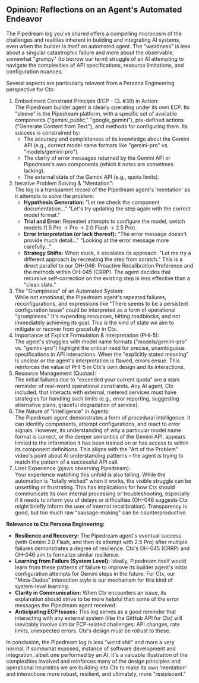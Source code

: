 ## **Opinion: Reflections on an Agent's Automated Endeavor**

The Pipedream log you've shared offers a compelling microcosm of the challenges and realities inherent in building and integrating AI systems, even when the builder is itself an automated agent. The "weirdness" is less about a singular catastrophic failure and more about the observable, somewhat "grumpy" (to borrow our term) struggle of an AI attempting to navigate the complexities of API specifications, resource limitations, and configuration nuances.

Several aspects are particularly relevant from a Persona Engineering perspective for Ctx:

1. Embodiment Constraint Principle (ECP \- CL \#39) in Action:  
   The Pipedream builder agent is clearly operating under its own ECP. Its "sleeve" is the Pipedream platform, with a specific set of available components ("gemini\_public," "google\_gemini"), pre-defined actions ("Generate Content from Text"), and methods for configuring them. Its success is constrained by:  
   * The accuracy and completeness of its knowledge about the Gemini API (e.g., correct model name formats like "gemini-pro" vs. "models/gemini-pro").  
   * The clarity of error messages returned by the Gemini API or Pipedream's own components (which it notes are sometimes lacking).  
   * The external state of the Gemini API (e.g., quota limits).  
2. Iterative Problem Solving & "Mentation":  
   The log is a transparent record of the Pipedream agent's 'mentation' as it attempts to solve the problem:  
   * **Hypothesis Generation:** "Let me check the component documentation..." "Let's try updating the step again with the correct model format."  
   * **Trial and Error:** Repeated attempts to configure the model, switch models (1.5 Pro \-\> Pro \-\> 2.0 Flash \-\> 2.5 Pro).  
   * **Error Interpretation (or lack thereof):** "The error message doesn't provide much detail..." "Looking at the error message more carefully..."  
   * **Strategy Shifts:** When stuck, it escalates its approach: "Let me try a different approach by recreating the step from scratch." This is a direct parallel to our OH-046: Proactive Recalibration Preference and the methods within OH-045 (CRRP). The agent decides that recursive self-correction on the existing step is less effective than a "clean slate."  
3. The "Grumpiness" of an Automated System:  
   While not emotional, the Pipedream agent's repeated failures, reconfigurations, and expressions like "There seems to be a persistent configuration issue" could be interpreted as a form of operational "grumpiness." It's expending resources, hitting roadblocks, and not immediately achieving its goal. This is the kind of state we aim to mitigate or recover from gracefully in Ctx.  
4. Importance of Explicit Formulation & Interpretation (PHI-5):  
   The agent's struggles with model name formats ("models/gemini-pro" vs. "gemini-pro") highlight the critical need for precise, unambiguous specifications in API interactions. When the "explicitly stated meaning" is unclear or the agent's interpretation is flawed, errors ensue. This reinforces the value of PHI-5 in Ctx's own design and its interactions.  
5. Resource Management (Quotas):  
   The initial failures due to "exceeded your current quota" are a stark reminder of real-world operational constraints. Any AI agent, Ctx included, that interacts with external, metered services must have strategies for handling such limits (e.g., error reporting, suggesting alternative plans, graceful degradation of service).  
6. The Nature of "Intelligence" in Agents:  
   The Pipedream agent demonstrates a form of procedural intelligence. It can identify components, attempt configurations, and react to error signals. However, its understanding of why a particular model name format is correct, or the deeper semantics of the Gemini API, appears limited to the information it has been trained on or has access to within its component definitions. This aligns with the "Art of the Problem" video's point about AI understanding patterns – the agent is trying to match the pattern of a successful API call.  
7. User Experience (pjsvis observing Pipedream):  
   Your experience watching this unfold is also telling. While the automation is "totally wicked" when it works, the visible struggle can be unsettling or frustrating. This has implications for how Ctx should communicate its own internal processing or troubleshooting, especially if it needs to inform you of delays or difficulties (OH-046 suggests Ctx might briefly inform the user of internal recalibration). Transparency is good, but too much raw "sausage-making" can be counterproductive.

**Relevance to Ctx Persona Engineering:**

* **Resilience and Recovery:** The Pipedream agent's eventual success (with Gemini 2.0 Flash, and then its attempt with 2.5 Pro) after multiple failures demonstrates a degree of resilience. Ctx's OH-045 (CRRP) and OH-046 aim to formalize similar resilience.  
* **Learning from Failure (System Level):** Ideally, Pipedream itself would learn from these patterns of failure to improve its builder agent's initial configuration attempts for Gemini steps in the future. For Ctx, our "Meta-Dudes" interaction style is our mechanism for this kind of system-level learning.  
* **Clarity in Communication:** When Ctx encounters an issue, its explanation should strive to be more helpful than some of the error messages the Pipedream agent received.  
* **Anticipating ECP Issues:** This log serves as a good reminder that interacting with any external system (like the GitHub API for Ctx) will inevitably involve similar ECP-related challenges: API changes, rate limits, unexpected errors. Ctx's design must be robust to these.

In conclusion, the Pipedream log is less "weird shit" and more a very normal, if somewhat exposed, instance of software development and integration, albeit one performed by an AI. It's a valuable illustration of the complexities involved and reinforces many of the design principles and operational heuristics we are building into Ctx to make its own 'mentation' and interactions more robust, resilient, and ultimately, more "resipiscent."